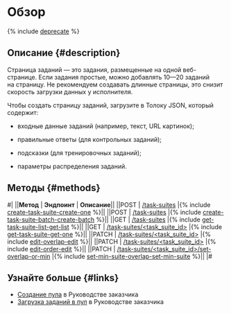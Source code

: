 # Обзор

{% include [deprecate](../../_includes/deprecate.md) %}

## Описание {#description}

Страница заданий — это задания, размещенные на одной веб-странице. Если задания простые, можно добавлять 10—20 заданий на страницу. Не рекомендуем создавать длинные страницы, это снизит скорость загрузки данных у исполнителя.

Чтобы создать страницу заданий, загрузите в Толоку JSON, который содержит:

- входные данные заданий (например, текст, URL картинок);

- правильные ответы (для контрольных заданий);

- подсказки (для тренировочных заданий);

- параметры распределения заданий.

## Методы {#methods}

#|
||**Метод** | **Эндпоинт** | **Описание**||
||POST | [/task-suites](create-task-suite.md) |{% include [create-task-suite-create-one](../_includes/concepts/create-task-suite/id-create-task-suite/create-one.md) %}||
||POST | [/task-suites](create-task-suite.md) |{% include [create-task-suite-batch-create-batch](../_includes/concepts/create-task-suite-batch/id-create-task-suite-batch/create-batch.md) %}||
||GET | [/task-suites](get-task-suite-list.md) |{% include [get-task-suite-list-get-list](../_includes/concepts/get-task-suite-list/id-get-task-suite-list/get-list.md) %}||
||GET | [/task-suites/<task_suite_id>](get-task-suite.md) |{% include [get-task-suite-get-one](../_includes/concepts/get-task-suite/id-get-task-suite/get-one.md) %}||
||PATCH | [/task-suites/<task_suite_id>](edit-overlap.md) |{% include [edit-overlap-edit](../_includes/concepts/edit-overlap/id-edit-overlap/edit.md) %}||
||PATCH | [/task-suites/<task_suite_id>](edit-order.md) |{% include [edit-order-edit](../_includes/concepts/edit-order/id-edit-order/edit.md) %}||
||PATCH | [/task-suites/<task_suite_id>/set-overlap-or-min](set-min-suite-overlap.md) |{% include [set-min-suite-overlap-set-min-suite](../_includes/concepts/set-min-suite-overlap/id-set-min-suite-overlap/set-min-suite.md) %}||
|#

## Узнайте больше {#links}

- [Создание пула](../../guide/concepts/pool-main.md) в Руководстве заказчика
- [Загрузка заданий в пул](../../guide/concepts/task_upload.md) в Руководстве заказчика